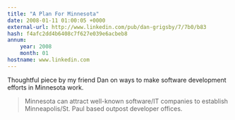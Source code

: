 ```yaml
---
title: "A Plan For Minnesota"
date: 2008-01-11 01:00:05 +0000
external-url: http://www.linkedin.com/pub/dan-grigsby/7/7b0/b83
hash: f4afc2dd4b6408c7f627e039e6acbeb8
annum:
    year: 2008
    month: 01
hostname: www.linkedin.com
---
```


Thoughtful piece by my friend Dan on ways to make software development efforts in Minnesota work.

<blockquote>
Minnesota can attract well-known software/IT companies to establish Minneapolis/St. Paul based outpost developer offices.
</blockquote>

